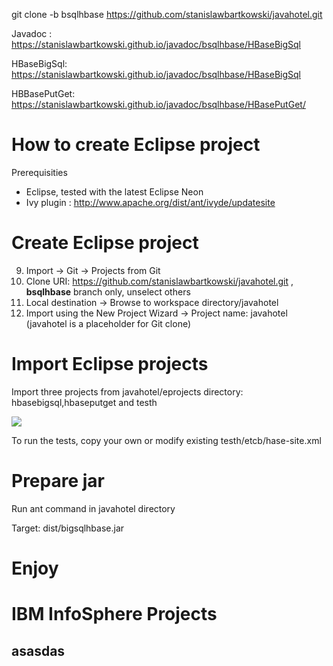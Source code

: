  git clone -b bsqlhbase https://github.com/stanislawbartkowski/javahotel.git

Javadoc : https://stanislawbartkowski.github.io/javadoc/bsqlhbase/HBaseBigSql

HBaseBigSql:  https://stanislawbartkowski.github.io/javadoc/bsqlhbase/HBaseBigSql

HBBasePutGet:  https://stanislawbartkowski.github.io/javadoc/bsqlhbase/HBasePutGet/

# How to create Eclipse project

Prerequisities
* Eclipse, tested with the latest Eclipse Neon
* Ivy plugin : http://www.apache.org/dist/ant/ivyde/updatesite

# Create Eclipse project
9. Import -> Git -> Projects from Git
9. Clone URI: https://github.com/stanislawbartkowski/javahotel.git , **bsqlhbase** branch only, unselect others
9. Local destination -> Browse to workspace directory/javahotel
9. Import using the New Project Wizard -> Project name: javahotel (javahotel is a placeholder for Git clone)

# Import Eclipse projects

Import three projects from javahotel/eprojects directory: hbasebigsql,hbaseputget and testh

![](https://github.com/stanislawbartkowski/javahotel/blob/bsqlhbase/wiki/Zrzut%20ekranu%20z%202016-11-23%2011:44:10.png)

To run the tests, copy your own or modify existing testh/etcb/hase-site.xml

# Prepare jar

Run ant command in javahotel directory

Target: dist/bigsqlhbase.jar 

# Enjoy


# IBM InfoSphere Projects

## asasdas
